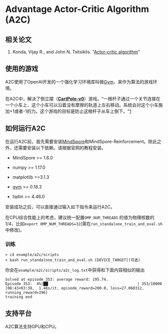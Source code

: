 # Advantage Actor-Critic Algorithm (A2C)

## 相关论文

1. Konda, Vijay R., and John N. Tsitsiklis. "[Actor-critic algorithm](https://proceedings.neurips.cc/paper/1999/file/6449f44a102fde848669bdd9eb6b76fa-Paper.pdf)"

## 使用的游戏

A2C使用了OpenAI开发的一个强化学习环境库叫做[Gym](https://github.com/openai/gym)，来作为算法的游戏环境。

在A2C中，解决了倒立摆（[**CartPole-v0**](https://www.gymlibrary.dev/environments/classic_control/cart_pole/)）游戏。“一根杆子通过一个关节连接在一个小车上，这个小车可以沿着没有摩擦的轨道上左右移动。系统会对这个小车施加+1或者-1的力。这个游戏的目标是防止这根杆子从车上倒下。“[1](https://www.gymlibrary.dev/environments/classic_control/cart_pole/)

## 如何运行A2C

在运行A2C前，首先需要安装[MindSpore](https://www.mindspore.cn/install)和MindSpore-Reinforcement。除此之外，还需要安装以下依赖。请根据官网的教程安装。

- MindSpore >= 1.6.0

- numpy >= 1.17.0
- matplotlib >=3.1.3
- [gym](https://github.com/openai/gym) >= 0.18.3
- tqdm >= 4.46.0

安装成功之后，可以直接通过输入如下指令来运行A2C。

在CPU综合性能上的考虑，建议统一配置`OMP_NUM_THREADS` 的值为物理核数的1/4，比如`export OMP_NUM_THREADS=32`(需在`run_standalone_train_and_eval.sh`中修改)。

### 训练

```shell
> cd example/a2c/scripts
> bash run_standalone_train_and_eval.sh [DEVICE_TARGET](可选)
```

你会在`example/a2c/scripts/a2c_log.txt`中获得和下面内容相似的输出

```shell
Solved at episode 353: average reward: 195.74.
Episode 353:  4%|██▏                                       | 353/10000 [08:43<03:38,  1.48s/it, episode_reward=200.0, loss=27.060312, running_reward=196]
training end
```

## 支持平台

A2C算法支持GPU和CPU。
